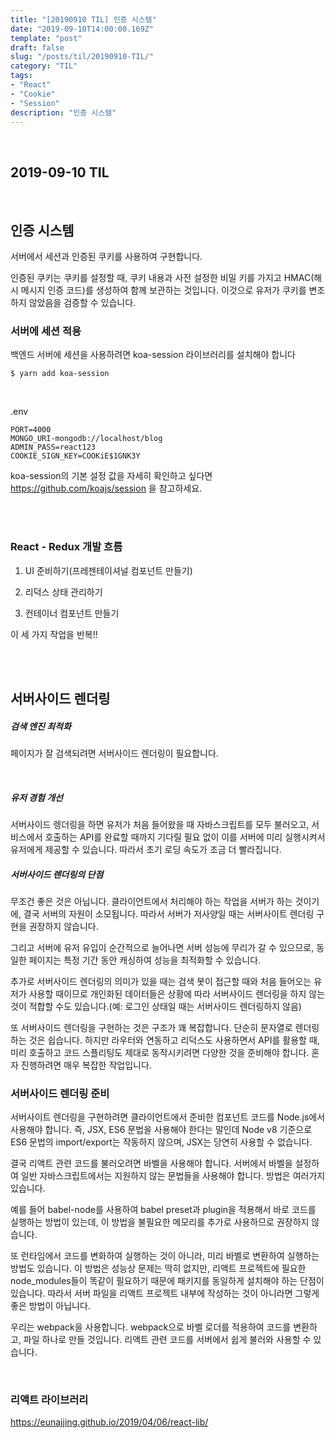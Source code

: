 ```yaml
---
title: "[20190910 TIL] 인증 시스템"
date: "2019-09-10T14:00:00.169Z"
template: "post"
draft: false
slug: "/posts/til/20190910-TIL/"
category: "TIL"
tags:
- "React"
- "Cookie"
- "Session"
description: "인증 시스템"
---
```


<br>

## 2019-09-10 TIL

<br>

## 인증 시스템

서버에서 세션과 인증된 쿠키를 사용하여 구현합니다.

인증된 쿠키는 쿠키를 설정할 때, 쿠키 내용과 사전 설정한 비밀 키를 가지고 HMAC(해시 메시지 인증 코드)를 생성하여 함께 보관하는 것입니다. 이것으로 유저가 쿠키를 변조하지 않았음을 검증할 수 있습니다.

### 서버에 세션 적용

백엔드 서버에 세션을 사용하려면 koa-session 라이브러리를 설치해야 합니다

`$ yarn add koa-session`

<br>

.env

```
PORT=4000
MONGO_URI-mongodb://localhost/blog
ADMIN_PASS=react123
COOKIE_SIGN_KEY=COOKiE$1GNK3Y
```

koa-session의 기본 설정 값을 자세히 확인하고 싶다면 https://github.com/koajs/session 을 참고하세요.

<br>
<br>

### React - Redux 개발 흐름

1. UI 준비하기(프레젠테이셔널 컴포넌트 만들기)

2. 리덕스 상태 관리하기

3. 컨테이너 컴포넌트 만들기

이 세 가지 작업을 반복!!


<br>
<br>

## 서버사이드 렌더링

##### 검색 엔진 최적화

페이지가 잘 검색되려면 서버사이드 렌더링이 필요합니다.

<br>

##### 유저 경험 개선

서버사이드 렝더링을 하면 유저가 처음 들어왔을 때 자바스크립트를 모두 불러오고, 서비스에서 호출하는 API를 완료할 때까지 기다릴 필요 없이 이를 서버에 미리 실행시켜서 유저에게 제공할 수 있습니다. 따라서 초기 로딩 속도가 조금 더 빨라집니다.

##### 서버사이드 렌더링의 단점

무조건 좋은 것은 아닙니다. 클라이언트에서 처리해야 하는 작업을 서버가 하는 것이기에, 결국 서버의 자원이 소모됩니다. 따라서 서버가 저사양일 때는 서버사이트 렌더링 구현을 권장하지 않습니다.

그리고 서버에 유저 유입이 순간적으로 늘어나면 서버 성능에 무리가 갈 수 있으므로, 동일한 페이지는 특정 기간 동안 캐싱하여 성능을 최적화할 수 있습니다.

추가로 서버사이드 렌더링의 의미가 있을 때는 검색 봇이 접근할 때와 처음 들어오는 유저가 사용할 때이므로 개인화된 데이터들은 상황에 따라 서버사이드 렌더링을 하지 않는 것이 적합할 수도 있습니다.(예: 로그인 상태일 때는 서버사이드 렌더링하지 않음)

또 서버사이드 렌더링을 구현하는 것은 구조가 꽤 복잡합니다.
단순히 문자열로 렌더링하는 것은 쉽습니다.
하지만 라우터와 연동하고 리덕스도 사용하면서 API를 활용할 때, 미리 호출하고 코드 스플리팅도 제대로 동작시키려면 다양한 것을 준비해야 합니다. 혼자 진행하려면 매우 복잡한 작업입니다.


### 서버사이드 렌더링 준비

서버사이트 렌더링을 구현하려면 클라이언트에서 준비한 컴포넌트 코드를 Node.js에서 사용해야 합니다. 즉, JSX, ES6 문법을 사용해야 한다는 말인데 Node v8 기준으로 ES6 문법의 import/export는 작동하지 않으며, JSX는 당연히 사용할 수 없습니다.

결국 리액트 관련 코드를 불러오려면 바벨을 사용해야 합니다. 서버에서 바벨을 설정하여 일반 자바스크립트에서는 지원하지 않는 문법들을 사용해야 합니다. 방법은 여러가지 있습니다.

예를 들어 babel-node를 사용하여 babel preset과 plugin을 적용해서 바로 코드를 실행하는 방법이 있는데, 이 방법을 불필요한 메모리를 추가로 사용하므로 권장하지 않습니다.

또 런타임에서 코드를 변화하여 실행하는 것이 아니라, 미리 바벨로 변환하여 실행하는 방법도 있습니다. 이 방법은 성능상 문제는 딱히 없지만, 리액트 프로젝트에 필요한 node_modules들이 똑같이 필요하기 때문에 패키지를 동일하게 설치해야 하는 단점이 있습니다. 따라서 서버 파일을 리액트 프로젝트 내부에 작성하는 것이 아니라면 그렇게 좋은 방법이 아닙니다.

우리는 webpack을 사용합니다. webpack으로 바벨 로더를 적용하여 코드를 변환하고, 파일 하나로 만들 것입니다. 리액트 관련 코드를 서버에서 쉽게 불러와 사용할 수 있습니다.

<br>

### 리액트 라이브러리

https://eunajjing.github.io/2019/04/06/react-lib/
